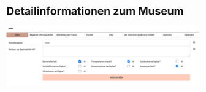 # Detailinformationen zum Museum

![Dataillierte Museumsinformationen](../../assets/musdb/museum/museuminfo_additions.jpg "Eingabefenster für detaillierte Museumsinformationen")